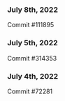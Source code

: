 ### July 8th, 2022

Commit #111895

### July 5th, 2022

Commit #314353


### July 4th, 2022

Commit #72281
